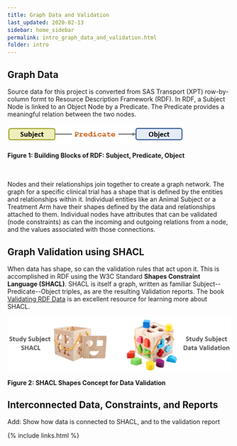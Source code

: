 ```yaml
---
title: Graph Data and Validation
last_updated: 2020-02-13
sidebar: home_sidebar
permalink: intro_graph_data_and_validation.html
folder: intro
---
```


## Graph Data
Source data for this project is converted from SAS Transport (XPT) row-by-column formt to Resource Description Framework (RDF). In RDF, a Subject Node is linked to an Object Node by a Predicate. The Predicate provides a meaningful relation between the two nodes.

<img src="images/SubjectPredicateObject.PNG" width="400">

**Figure 1: Building Blocks of RDF: Subject, Predicate, Object**

<br><br>
Nodes and their relationships join together to create a graph network. The graph for a specific clinical trial has a shape that is defined by the entities and relationships within it. Individual entities like an Animal Subject or a Treatment Arm have their shapes defined by the data and relationships attached to them. Individual nodes have attributes that can be validated (node constraints) as can the incoming and outgoing relations from a node, and the values associated with those connections.

## Graph Validation using SHACL

When data has shape, so can the validation rules that act upon it. This is accomplished in RDF using the W3C Standard **Shapes Constraint Language (SHACL)**.  SHACL is itself a graph, written as familiar Subject--Predicate--Object triples, as are the resulting Validation reports. The book [Validating RDF Data](<https://book.validatingrdf.com/>) is an excellent resource for learning more about SHACL.

<img src="images/SHACLShapeConcept.PNG"/>

**Figure 2: SHACL Shapes Concept for Data Validation**


## Interconnected Data, Constraints, and Reports

<font class='tobeAdded'>Add: Show how data is connected to SHACL, and to the validation report</font>




{% include links.html %}
